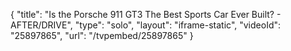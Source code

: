 {
    "title": "Is the Porsche 911 GT3 The Best Sports Car Ever Built? - AFTER\/DRIVE",
    "type": "solo",
    "layout": "iframe-static",
    "videoId": "25897865",
    "url": "\/tvpembed\/25897865"
}